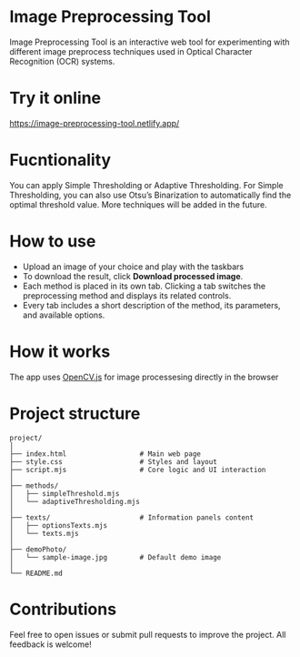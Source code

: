 # Image Preprocessing Tool
Image Preprocessing Tool is an interactive web tool for experimenting with different image preprocess techniques used in Optical Character Recognition (OCR) systems.

# Try it online
https://image-preprocessing-tool.netlify.app/

# Fucntionality
You can apply Simple Thresholding or Adaptive Thresholding.
For Simple Thresholding, you can also use Otsu’s Binarization to automatically find the optimal threshold value.
More techniques will be added in the future.

# How to use
- Upload an image of your choice and play with the taskbars
- To download the result, click **Download processed image**.
- Each method is placed in its own tab. Clicking a tab switches the preprocessing method and displays its related controls.
- Every tab includes a short description of the method, its parameters, and available options.

# How it works

The app uses [OpenCV.js](https://docs.opencv.org/4.x/d5/d10/tutorial_js_root.html) for image processesing directly in the browser

# Project structure

```
project/
│
├── index.html                  # Main web page
├── style.css                   # Styles and layout
├── script.mjs                  # Core logic and UI interaction
│
├── methods/
│   ├── simpleThreshold.mjs
│   └── adaptiveThresholding.mjs
│
├── texts/                      # Information panels content
│   ├── optionsTexts.mjs
│   └── texts.mjs
│
├── demoPhoto/
│   └── sample-image.jpg        # Default demo image
│
└── README.md   
```

# Contributions
Feel free to open issues or submit pull requests to improve the project. All feedback is welcome!
